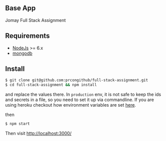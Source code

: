 ## Base App

Jomay Full Stack Assignment

## Requirements

* [NodeJs](http://nodejs.org) >= 6.x 
* [mongodb](http://mongodb.org)

## Install

```sh
$ git clone git@github.com:prcongithub/full-stack-assignment.git
$ cd full-stack-assignment && npm install
```

and replace the values there. In `production` env, it is not safe to keep the ids and secrets in a file, so you need to set it up via commandline. If you are using heroku checkout how environment variables are set [here](https://devcenter.heroku.com/articles/config-vars).

then

```sh
$ npm start
```

Then visit [http://localhost:3000/](http://localhost:3000/)
